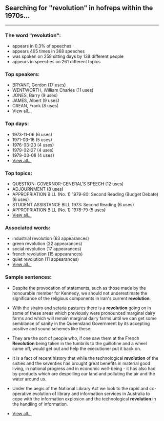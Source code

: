 
## Searching for "revolution" in hofreps within the 1970s...

----

### The word "revolution":

* appears in 0.3% of speeches
* appears 495 times in 368 speeches
* was spoken on 258 sitting days by 138 different people
* appears in speeches on 261 different topics

### Top speakers:

* BRYANT, Gordon (17 uses)
* WENTWORTH, William Charles (11 uses)
* JONES, Barry (9 uses)
* JAMES, Albert (9 uses)
* CREAN, Frank (8 uses)
* [View all...](speakers.md)


### Top days:

* 1973-11-06 (6 uses)
* 1971-03-16 (5 uses)
* 1976-03-23 (4 uses)
* 1979-02-27 (4 uses)
* 1979-03-08 (4 uses)
* [View all...](days.md)


### Top topics:

* QUESTION: GOVERNOR-GENERAL'S SPEECH (12 uses)
* ADJOURNMENT (8 uses)
* APPROPRIATION BILL (No. 1) 1979-80: Second Reading (Budget Debate) (6 uses)
* STUDENT ASSISTANCE BILL 1973: Second Reading (6 uses)
* APPROPRIATION BILL (No. 1) 1978-79 (5 uses)
* [View all...](topics.md)


### Associated words:

* industrial revolution (63 appearances)
* green revolution (22 appearances)
* social revolution (17 appearances)
* french revolution (15 appearances)
* quiet revolution (11 appearances)
* [View all...](collocations.md)


### Sample sentences:

* Despite the provocation of statements, such as those made by the honourable member for Kennedy, we should not underestimate the significance of the religious components in Iran's current **revolution**.

* With the siratro and setaria pastures there is a **revolution** going on in some of these areas which previously were pronounced marginal dairy farms and which will remain marginal dairy farms until we can get some semblance of sanity in the Queensland Government by its accepting positive and sound schemes like these.

* They are the sort of people who, if one saw them at the French **Revolution** being taken in the tumbrils to the guillotine and a wheel came off, would get out and help the executioner put it back on.

* It is a fact of recent history that while the technological **revolution** of the sixties and the seventies has brought great benefits in material good living, in national progress and in economic well-being - it has also had by-products which are despoiling our land and polluting the air and the water around us.

* Under the aegis of the National Library Act we look to the rapid and co-operative evolution of library and information services in Australia to cope with the information explosion and the technological **revolution** in the handling of information.

* [View all...](contexts.md)
